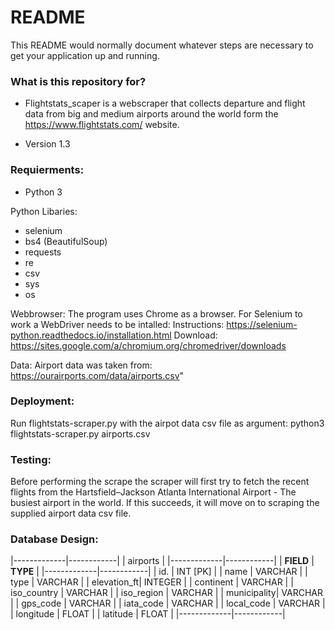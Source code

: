 # README #

This README would normally document whatever steps are necessary to get your application up and running.

### What is this repository for? ###

* Flightstats_scaper is a webscraper that collects departure and flight data from big and medium airports around the world form the https://www.flightstats.com/ website.

* Version 1.3

### Requierments: ###

* Python 3

Python Libaries:
* selenium
* bs4 (BeautifulSoup)
* requests
* re
* csv
* sys
* os

Webbrowser:
The program uses Chrome as a browser. For Selenium to work a WebDriver needs to be intalled:
Instructions: https://selenium-python.readthedocs.io/installation.html
Download: https://sites.google.com/a/chromium.org/chromedriver/downloads

Data:
Airport data was taken from: https://ourairports.com/data/airports.csv"


### Deployment: ###

Run flightstats-scraper.py with the airpot data csv file as argument:
python3 flightstats-scraper.py airports.csv

### Testing: ###

Before performing the scrape the scraper will first try to fetch the recent flights from the Hartsfield–Jackson Atlanta International Airport - The busiest airport in the world. 
If this succeeds, it will move on to scraping the supplied airport data csv file.

### Database Design: ###

|-------------|------------|
|        airports          |
|-------------|------------|
|  __FIELD__  |  __TYPE__  | 
|-------------|------------|
| id.         | INT [PK]   |
| name        | VARCHAR    |
| type        | VARCHAR    | 
| elevation_ft| INTEGER    |
| continent   | VARCHAR    |
| iso_country | VARCHAR    |
| iso_region  | VARCHAR    |
| municipality| VARCHAR    |
| gps_code    | VARCHAR    |
| iata_code   | VARCHAR    |
| local_code  | VARCHAR    |
| longitude   | FLOAT      |
| latitude    | FLOAT      |
|-------------|------------|
